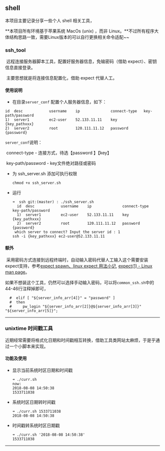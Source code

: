## shell 
本项目主要记录分享一些个人 shell 相关工具，

**本项目所有环境基于苹果系统 MacOs  (unix) ，而非 Linux。**不过所有程序大体结构思路一致，需要Linux版本的可以自行更换相关命令适配~~

### ssh_tool

​	远程连接服务器脚本工具，配置好服务器信息，免输密码（借助 expect）、密钥信息直接登录。

​	主要思想就是将连接信息配置化，借助 expect 代替人工。

#### 使用说明

* 在目录`server_conf` 配置个人服务器信息，如下：

````
id  desc            username    ip              connect-type   key-path/password
1)  server1         ec2-user    52.133.11.11    key            {key_pathxxx}
2)  server2         root        120.111.11.12   password       {password}
````

`server_conf`说明：

​	connect-type - 连接方式，待选【password 】【key】

​	key-path/password - key文件绝对路径或密码

* 为 ssh_server.sh 添加可执行权限

  ````
  chmod +x ssh_server.sh
  ````

* 运行 

  ````
  ➜  ssh git:(master) : ./ssh_server.sh
    id  desc            username    ip              connect-type   key-path/password
    1)  server1         ec2-user    52.133.11.11    key            {key_pathxxx}
    2)  server2         root        120.111.11.12   password       {password}
   which server to connect? Input the server id : 1
  ssh -i {key_pathxxx} ec2-user@52.133.11.11
  ````

#### 额外

​	采用密码方式连接到远程终端时，自动输入密码代替人工输入这个需要安装 expect支持，参考[expect spawn、linux expect 用法小记](https://www.centos.bz/2013/07/expect-spawn-linux-expect-usage/), [expect(1) - Linux man page](https://linux.die.net/man/1/expect)。

​	如果不想装这个工具，仍然可以选择手动输入密码，可以将`common_ssh.sh`中的 44-46行注释掉即可，

```
  #  elif [ "${server_info_arr[4]}" = "password" ]
  #  then
  #     pw_login "${server_info_arr[2]}@${server_info_arr[3]}" "${server_info_arr[5]}";
```

----

### unixtime 时间戳工具

​	近期经常需要将格式化日期和时间戳相互转换，借助工具类网站太麻烦，于是乎通过一个小脚本来实现。

#### 功能及使用

* 显示当前系统时区日期和时间戳

  ````
  ➜ ./curr.sh 
  now:
  2018-08-08 14:50:38
  1533711038
  ````

* 系统时区日期转时间戳

  ````
  ➜ ./curr.sh 1533711038
  2018-08-08 14:50:38
  ````

* 时间戳转系统时区日期戳

  ````
  ➜ ./curr.sh '2018-08-08 14:50:38'
  1533711038
  ````

-----

